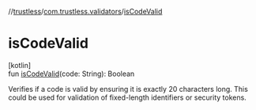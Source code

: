 //[trustless](../../index.md)/[com.trustless.validators](index.md)/[isCodeValid](is-code-valid.md)

# isCodeValid

[kotlin]\
fun [isCodeValid](is-code-valid.md)(code: String): Boolean

Verifies if a code is valid by ensuring it is exactly 20 characters long. This could be used for validation of fixed-length identifiers or security tokens.
